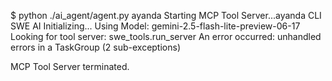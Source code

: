 $ python ./ai_agent/agent.py
ayanda
Starting MCP Tool Server...ayanda
CLI SWE AI Initializing...
Using Model: gemini-2.5-flash-lite-preview-06-17
 Looking for tool server: swe_tools.run_server
An error occurred: unhandled errors in a TaskGroup (2 sub-exceptions)

MCP Tool Server terminated.